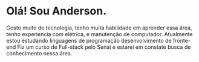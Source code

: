 
# Olá! Sou Anderson.
Gosto muito de tecnologia, tenho muita habilidade em aprender essa área, tenho experiencia com elétrica, e manutenção de computador.
Atualmente estou estudando linguagens de programação desenvolvimento de fronte-end 
Fiz um curso de Full-stack pelo Senai e estarei em constate busca de conhecimento nessa área.
